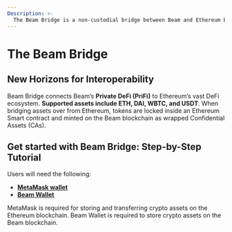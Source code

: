 ```yaml
---
Description: >-
  The Beam Bridge is a non-custodial bridge between Beam and Ethereum blockchain that enables seamless cross-chain crypto asset transfers.
---
```


# The Beam Bridge

## New Horizons for Interoperability

Beam Bridge connects Beam’s **Private DeFi (PriFi)** to Ethereum’s vast DeFi ecosystem. **Supported assets include ETH, DAI, WBTC, and USDT**. When bridging assets over from Ethereum, tokens are locked inside an Ethereum Smart contract and minted on the Beam blockchain as wrapped Confidential Assets (CAs).

## Get started with Beam Bridge: Step-by-Step Tutorial

Users will need the following:

* [**MetaMask wallet**](https://metamask.io/)
* [**Beam Wallet**](/downloads)

MetaMask is required for storing and transferring crypto assets on the Ethereum blockchain.
Beam Wallet is required to store crypto assets on the Beam blockchain.
